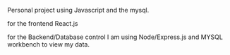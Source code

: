 Personal project using Javascript and the mysql.

for the frontend React.js

for the Backend/Database control I am using Node/Express.js and MYSQL workbench to view my data.
